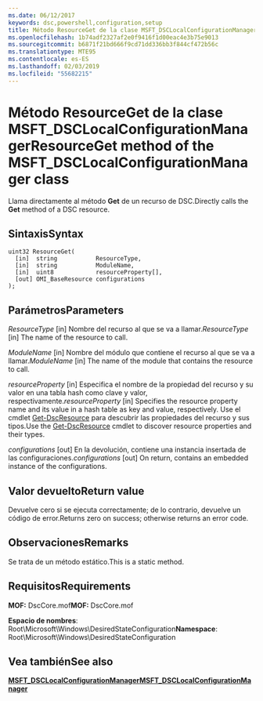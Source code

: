 ```yaml
---
ms.date: 06/12/2017
keywords: dsc,powershell,configuration,setup
title: Método ResourceGet de la clase MSFT_DSCLocalConfigurationManager
ms.openlocfilehash: 1b74adf2327af2e0f9416f1d00eac4e3b75e9013
ms.sourcegitcommit: b6871f21bd666f9cd71dd336bb3f844cf472b56c
ms.translationtype: MTE95
ms.contentlocale: es-ES
ms.lasthandoff: 02/03/2019
ms.locfileid: "55682215"
---
```

# <a name="resourceget-method-of-the-msftdsclocalconfigurationmanager-class"></a><span data-ttu-id="fa698-103">Método ResourceGet de la clase MSFT_DSCLocalConfigurationManager</span><span class="sxs-lookup"><span data-stu-id="fa698-103">ResourceGet method of the MSFT_DSCLocalConfigurationManager class</span></span>

<span data-ttu-id="fa698-104">Llama directamente al método **Get** de un recurso de DSC.</span><span class="sxs-lookup"><span data-stu-id="fa698-104">Directly calls the **Get** method of a DSC resource.</span></span>

## <a name="syntax"></a><span data-ttu-id="fa698-105">Sintaxis</span><span class="sxs-lookup"><span data-stu-id="fa698-105">Syntax</span></span>

```mof
uint32 ResourceGet(
  [in]  string           ResourceType,
  [in]  string           ModuleName,
  [in]  uint8            resourceProperty[],
  [out] OMI_BaseResource configurations
);
```

## <a name="parameters"></a><span data-ttu-id="fa698-106">Parámetros</span><span class="sxs-lookup"><span data-stu-id="fa698-106">Parameters</span></span>

<span data-ttu-id="fa698-107">*ResourceType* \[in\] Nombre del recurso al que se va a llamar.</span><span class="sxs-lookup"><span data-stu-id="fa698-107">*ResourceType* \[in\] The name of the resource to call.</span></span>

<span data-ttu-id="fa698-108">*ModuleName* \[in\] Nombre del módulo que contiene el recurso al que se va a llamar.</span><span class="sxs-lookup"><span data-stu-id="fa698-108">*ModuleName* \[in\] The name of the module that contains the resource to call.</span></span>

<span data-ttu-id="fa698-109">*resourceProperty* \[in\] Especifica el nombre de la propiedad del recurso y su valor en una tabla hash como clave y valor, respectivamente.</span><span class="sxs-lookup"><span data-stu-id="fa698-109">*resourceProperty* \[in\] Specifies the resource property name and its value in a hash table as key and value, respectively.</span></span> <span data-ttu-id="fa698-110">Use el cmdlet [Get-DscResource](/powershell/module/PSDesiredStateConfiguration/Get-DscResource) para descubrir las propiedades del recurso y sus tipos.</span><span class="sxs-lookup"><span data-stu-id="fa698-110">Use the [Get-DscResource](/powershell/module/PSDesiredStateConfiguration/Get-DscResource) cmdlet to discover resource properties and their types.</span></span>

<span data-ttu-id="fa698-111">*configurations* \[out\] En la devolución, contiene una instancia insertada de las configuraciones.</span><span class="sxs-lookup"><span data-stu-id="fa698-111">*configurations* \[out\] On return, contains an embedded instance of the configurations.</span></span>

## <a name="return-value"></a><span data-ttu-id="fa698-112">Valor devuelto</span><span class="sxs-lookup"><span data-stu-id="fa698-112">Return value</span></span>

<span data-ttu-id="fa698-113">Devuelve cero si se ejecuta correctamente; de lo contrario, devuelve un código de error.</span><span class="sxs-lookup"><span data-stu-id="fa698-113">Returns zero on success; otherwise returns an error code.</span></span>

## <a name="remarks"></a><span data-ttu-id="fa698-114">Observaciones</span><span class="sxs-lookup"><span data-stu-id="fa698-114">Remarks</span></span>

<span data-ttu-id="fa698-115">Se trata de un método estático.</span><span class="sxs-lookup"><span data-stu-id="fa698-115">This is a static method.</span></span>

## <a name="requirements"></a><span data-ttu-id="fa698-116">Requisitos</span><span class="sxs-lookup"><span data-stu-id="fa698-116">Requirements</span></span>

<span data-ttu-id="fa698-117">**MOF:** DscCore.mof</span><span class="sxs-lookup"><span data-stu-id="fa698-117">**MOF:** DscCore.mof</span></span>

<span data-ttu-id="fa698-118">**Espacio de nombres**: Root\Microsoft\Windows\DesiredStateConfiguration</span><span class="sxs-lookup"><span data-stu-id="fa698-118">**Namespace**: Root\Microsoft\Windows\DesiredStateConfiguration</span></span>

## <a name="see-also"></a><span data-ttu-id="fa698-119">Vea también</span><span class="sxs-lookup"><span data-stu-id="fa698-119">See also</span></span>

[<span data-ttu-id="fa698-120">**MSFT_DSCLocalConfigurationManager**</span><span class="sxs-lookup"><span data-stu-id="fa698-120">**MSFT_DSCLocalConfigurationManager**</span></span>](msft-dsclocalconfigurationmanager.md)
